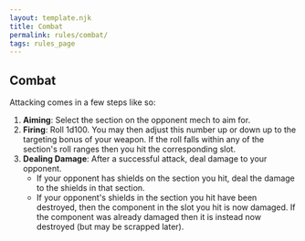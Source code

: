 ```yaml
---
layout: template.njk
title: Combat
permalink: rules/combat/
tags: rules_page
---
```

## Combat
Attacking comes in a few steps like so:
 1. **Aiming**:
    Select the section on the opponent mech to aim for.
 2. **Firing**:
    Roll 1d100. You may then adjust this number up or down up to the targeting bonus of your weapon.
    If the roll falls within any of the section's roll ranges then you hit the corresponding slot.
 3. **Dealing Damage**:
    After a successful attack, deal damage to your opponent.
    - If your opponent has shields on the section you hit, deal the damage to the shields in that section.
    - If your opponent's shields in the section you hit have been destroyed, then the component in the slot you hit is now damaged.
      If the component was already damaged then it is instead now destroyed (but may be scrapped later).